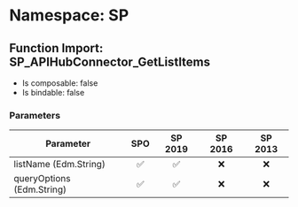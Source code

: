 # Namespace: SP

## Function Import: SP_APIHubConnector_GetListItems

- Is composable: false
- Is bindable: false

### Parameters

Parameter | SPO | SP 2019 | SP 2016 | SP 2013
----------|:---:|:-------:|:-------:|:-------:
listName (Edm.String) | ✅ | ✅ | ❌ | ❌
queryOptions (Edm.String) | ✅ | ✅ | ❌ | ❌